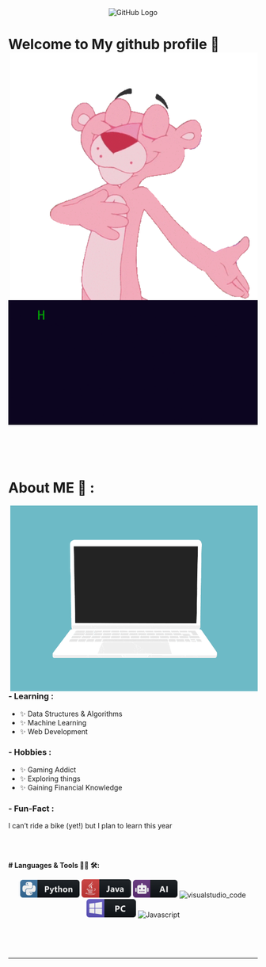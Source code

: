 <div align="center">
<img src="https://github.com/raghavk16/raghavk16/blob/master/octo.gif" alt="GitHub Logo" width="150" height="150" />
</div>


# Welcome to My github profile  👋 <img hight="400" width="500" alt="GIF" align="right" src="https://github.com/vijayalakshmisatya/vijayalakshmisatya/blob/main/your-welcome.gif">


<div align="center">
<img src="https://github.com/vijayalakshmisatya/vijayalakshmisatya/blob/main/messagif.gif" alt=" Typer" />
</div>
<br/>




</br>
</br>
</br>

# About ME 💬 :

<img hight="400" width="500" alt="GIF" align="right" src="https://github.com/vijayalakshmisatya/vijayalakshmisatya/blob/main/code.gif">

### - Learning :
- ✨ Data Structures & Algorithms
- ✨ Machine Learning
- ✨ Web Development
### - Hobbies : 
- ✨ Gaming Addict
- ✨ Exploring things
- ✨ Gaining Financial Knowledge
### - Fun-Fact :
I can’t ride a bike (yet!) but I plan to learn this year


</br>
</br>



**# Languages & Tools 👨‍💻 🛠:**
</br>

<p align="center">

<!-- For more icons please follow  https://github.com/MikeCodesDotNET/ColoredBadges -->
<img src="https://github.com/vijayalakshmisatya/vijayalakshmisatya/blob/main/python.png" alt="python" width="120" hight="50">
<img src="https://github.com/vijayalakshmisatya/vijayalakshmisatya/blob/main/java.png" alt="java"  width="100" hight="50">
<img src="https://github.com/vijayalakshmisatya/vijayalakshmisatya/blob/main/ai.png" alt="AI" width="90" hight="50">
<img src="https://github.com/Xx-Ashutosh-xX/Xx-Ashutosh-xX/blob/master/assets/icons/visualstudio_code.png" alt="visualstudio_code" width="240" hight="50">
</br>
<img src="https://github.com/vijayalakshmisatya/vijayalakshmisatya/blob/main/pc.png" alt="pc" width="100" hight="50">
<img src="https://img.shields.io/badge/javascript-%23323330.svg?style=for-the-badge&logo=javascript&logoColor=%23F7DF1E" alt="Javascript" width="150" hight="50">
</p>
</br>
</br>
</br>



 </p>
 





  </a>
  </p>

*************

